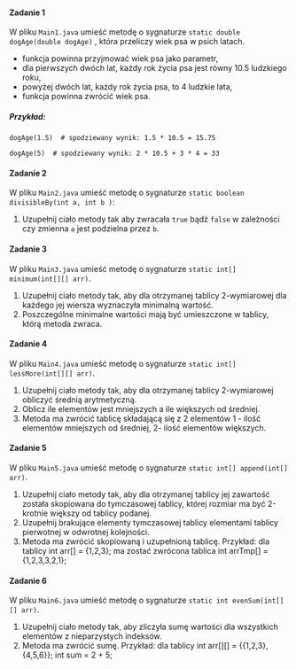 #### Zadanie 1

W pliku `Main1.java` umieść metodę o sygnaturze `static double dogAge(double dogAge)` , która przeliczy wiek psa w psich latach. 

* funkcja powinna przyjmować wiek psa jako parametr,
* dla pierwszych dwóch lat, każdy rok życia psa jest równy 10.5 ludzkiego roku,
* powyżej dwóch lat, każdy rok życia psa, to 4 ludzkie lata,
* funkcja powinna zwrócić wiek psa.

##### Przykład:
```
dogAge(1.5)  # spodziewany wynik: 1.5 * 10.5 = 15.75

dogAge(5)  # spodziewany wynik: 2 * 10.5 + 3 * 4 = 33
```

#### Zadanie 2

W pliku `Main2.java` umieść metodę o sygnaturze `static boolean divisibleBy(int a, int b )`: 

1. Uzupełnij ciało metody tak aby zwracała `true` bądź `false` w zależności czy zmienna `a` jest podzielna przez `b`.


#### Zadanie 3

W pliku `Main3.java` umieść metodę o sygnaturze `static int[] minimum(int[][] arr)`.
 
1. Uzupełnij ciało metody tak, aby dla otrzymanej tablicy 2-wymiarowej dla każdego jej wiersza wyznaczyła minimalną wartość.
2. Poszczególne minimalne wartości mają być umieszczone w tablicy, którą metoda zwraca.

#### Zadanie 4

W pliku `Main4.java` umieść metodę o sygnaturze `static int[] lessMore(int[][] arr)`.
 
1. Uzupełnij ciało metody tak, aby dla otrzymanej tablicy 2-wymiarowej obliczyć średnią arytmetyczną.
2. Oblicz ile elementów jest mniejszych a ile większych od średniej.
3. Metoda ma zwrócić tablicę składającą się z 2 elementów 1 - ilość elementów mniejszych od średniej, 2- ilość elementów większych.


#### Zadanie 5

W pliku `Main5.java` umieść metodę o sygnaturze `static int[] append(int[] arr)`. 
 
1. Uzupełnij ciało metody tak, aby dla otrzymanej tablicy jej zawartość została skopiowana do tymczasowej tablicy,
 której rozmiar ma być 2-krotnie większy od tablicy podanej.
2. Uzupełnij brakujące elementy tymczasowej tablicy elementami tablicy pierwotnej w odwrotnej kolejności.
3. Metoda ma zwrócić skopiowaną i uzupełnioną tablicę.
Przykład: dla tablicy int arr[] = {1,2,3}; ma zostać zwrócona tablica int arrTmp[] = {1,2,3,3,2,1};

#### Zadanie 6

W pliku `Main6.java` umieść metodę o sygnaturze `static int evenSum(int[][] arr)`.
 
1. Uzupełnij ciało metody tak, aby zliczyła sumę wartości dla wszystkich elementów z nieparzystych indeksów.
2. Metoda ma zwrócić sumę.
Przykład: dla tablicy int arr[][] = {{1,2,3},{4,5,6}}; int sum = 2 + 5;